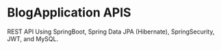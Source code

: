 # BlogApplication APIS
REST API  Using SpringBoot, Spring Data JPA (Hibernate), SpringSecurity, JWT, and MySQL.
